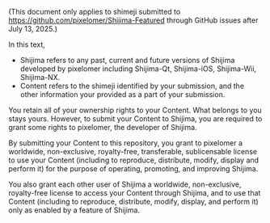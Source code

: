 (This document only applies to shimeji submitted to https://github.com/pixelomer/Shijima-Featured through GitHub issues after July 13, 2025.)

In this text,

- Shijima refers to any past, current and future versions of Shijima developed by pixelomer including Shijima-Qt, Shijima-iOS, Shijima-Wii, Shijima-NX.
- Content refers to the shimeji identified by your submission, and the other information your provided as a part of your submission.

You retain all of your ownership rights to your Content. What belongs to
you stays yours. However, to submit your Content to Shijima, you are
required to grant some rights to pixelomer, the developer of Shijima.

By submitting your Content to this repository, you grant to pixelomer
a worldwide, non-exclusive, royalty-free, transferable, sublicensable
license to use your Content (including to reproduce, distribute, modify,
display and perform it) for the purpose of operating, promoting, and
improving Shijima.

You also grant each other user of Shijima a worldwide, non-exclusive,
royalty-free license to access your Content through Shijima, and to use
that Content (including to reproduce, distribute, modify, display, and
perform it) only as enabled by a feature of Shijima.
